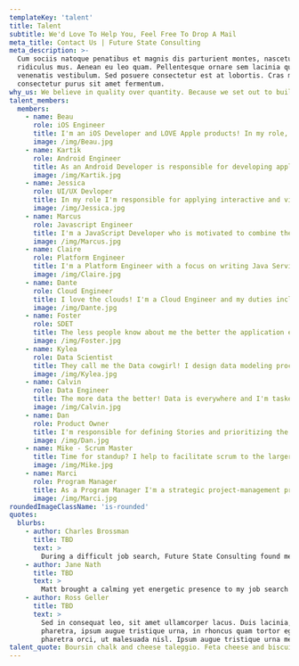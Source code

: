 ```yaml
---
templateKey: 'talent'
title: Talent
subtitle: We'd Love To Help You, Feel Free To Drop A Mail
meta_title: Contact Us | Future State Consulting
meta_description: >-
  Cum sociis natoque penatibus et magnis dis parturient montes, nascetur
  ridiculus mus. Aenean eu leo quam. Pellentesque ornare sem lacinia quam
  venenatis vestibulum. Sed posuere consectetur est at lobortis. Cras mattis
  consectetur purus sit amet fermentum.
why_us: We believe in quality over quantity. Because we set out to build and nurture meaningful relationships first, and then committed partnerships next, we can create value and make more impact in life and work.
talent_members:
  members:
    - name: Beau
      role: iOS Engineer
      title: I'm an iOS Developer and LOVE Apple products! In my role, I design and build applications for mobile devices running Apple’s iOS operating software. Swift is my jam!
      image: /img/Beau.jpg
    - name: Kartik
      role: Android Engineer
      title: As an Android Developer is responsible for developing applications for devices powered by the Android operating system. My technical strengths reside in Java as a wll as Kotlin for more modern application development
      image: /img/Kartik.jpg
    - name: Jessica
      role: UI/UX Devloper
      title: In my role I'm responsible for applying interactive and visual design principles on websites and web applications for a positive and cohesive user experience.
      image: /img/Jessica.jpg
    - name: Marcus
      role: Javascript Engineer
      title: I'm a JavaScript Developer who is motivated to combine the art of design with the art of programming is what I live for. My responsibilities include implementing visual elements and their behaviors with user interactions.
      image: /img/Marcus.jpg
    - name: Claire
      role: Platform Engineer
      title: I'm a Platform Engineer with a focus on writing Java Services. My responsibilites include designing, developing and managing decoupled Java based applications.
      image: /img/Claire.jpg
    - name: Dante
      role: Cloud Engineer
      title: I love the clouds! I'm a Cloud Engineer and my duties include managing an organizations cloud based systems and processes. I spend time in enviornemnts such as AWS, Microsoft Azure, Google Cloud and other custom cloud ecosystems
      image: /img/Dante.jpg
    - name: Foster
      role: SDET
      title: The less people know about me the better the application experience. I'm responsible not only for writing code but to test the code as well. I continuously write, test, and fix bugs so my Engineering counterparts can continue to push product features forward.
      image: /img/Foster.jpg
    - name: Kylea
      role: Data Scientist
      title: They call me the Data cowgirl! I design data modeling processes, create algorithms and predictive models to extract the data the business needs, and help analyze the data and share insights with my colleagues and peers.
      image: /img/Kylea.jpg
    - name: Calvin
      role: Data Engineer
      title: The more data the better! Data is everywhere and I'm tasked with managing and organizing data, while also keeping an eye out for trends or inconsistencies that will impact business goals.
      image: /img/Calvin.jpg
    - name: Dan
      role: Product Owner
      title: I'm responsible for defining Stories and prioritizing the Team Backlog to streamline the execution of program priorities while maintaining the conceptual and technical integrity of the Features or components for the team.
      image: /img/Dan.jpg
    - name: Mike - Scrum Master
      title: Time for standup? I help to facilitate scrum to the larger team by ensuring the scrum framework is followed. I'm committed to the scrum values and practices, but also remain flexible and open to opportunities for the team to improve their workflow.
      image: /img/Mike.jpg
    - name: Marci
      role: Program Manager
      title: As a Program Manager I'm a strategic project-management professional whose job is to help oversee and coordinate the various projects, products, and other strategic initiatives across an organization.
      image: /img/Marci.jpg
roundedImageClassName: 'is-rounded'
quotes:
  blurbs:
    - author: Charles Brossman
      title: TBD
      text: >
        During a difficult job search, Future State Consulting found me online, took time and great care in getting to know me, and represented me very well to targeted employers.  I've never seen a hiring process go so smoothly or quickly before.  I very much enjoy working for Future State, as they are always make me feel supported and advocate for me.
    - author: Jane Nath
      title: TBD
      text: >
        Matt brought a calming yet energetic presence to my job search process. He was in close communication with me, checking in to make sure I had the resources I needed for each step along the way. I greatly enjoyed working with Matt and Future State and would highly recommend him to other engineering job candidates.
    - author: Ross Geller
      title: TBD
      text: >
        Sed in consequat leo, sit amet ullamcorper lacus. Duis lacinia, metus vitae sollicitudin
        pharetra, ipsum augue tristique urna, in rhoncus quam tortor eget sem. Maecenas eu
        pharetra orci, ut malesuada nisl. Ipsum augue tristique urna metus vitae sollicitudin. sit amet ullamcorper lacus, ipsum augue tristique urna orci pharnta.
talent_quote: Boursin chalk and cheese taleggio. Feta cheese and biscuits cottage cheese brie fromage frais dolcelatte who moved my cheese smelly cheese. Port-salut paneer dolcelatte.
---
```

